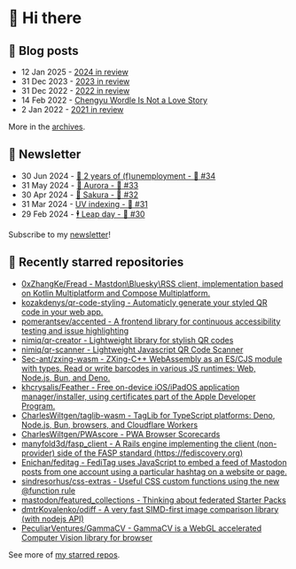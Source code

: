 # 👋 Hi there

## 📝 Blog posts

<!-- feed start -->
- 12 Jan 2025 - [2024 in review](https://cheeaun.com/blog/2025/01/2024-in-review/)
- 31 Dec 2023 - [2023 in review](https://cheeaun.com/blog/2023/12/2023-in-review/)
- 31 Dec 2022 - [2022 in review](https://cheeaun.com/blog/2022/12/2022-in-review/)
- 14 Feb 2022 - [Chengyu Wordle Is Not a Love Story](https://cheeaun.com/blog/2022/02/chengyu-wordle-is-not-a-love-story/)
- 2 Jan 2022 - [2021 in review](https://cheeaun.com/blog/2022/01/2021-in-review/)
<!-- feed end -->

More in the [archives](https://cheeaun.com/blog/archives/).

## 📰 Newsletter

<!-- newsletter start -->
- 30 Jun 2024 - [🎂 2 years of (f)unemployment - 🥫 #34](https://cheeaun.substack.com/p/2-years-of-funemployment-34)
- 31 May 2024 - [🌌 Aurora - 🥫 #33](https://cheeaun.substack.com/p/aurora-33)
- 30 Apr 2024 - [🌸 Sakura - 🥫 #32](https://cheeaun.substack.com/p/sakura-32)
- 31 Mar 2024 - [UV indexing - 🥫 #31](https://cheeaun.substack.com/p/uv-indexing-31)
- 29 Feb 2024 - [🕴️ Leap day - 🥫 #30](https://cheeaun.substack.com/p/leap-day-30)
<!-- newsletter end -->

Subscribe to my [newsletter](https://cheeaun.substack.com/)!

## 🌟 Recently starred repositories

<!-- starred repos start -->
- [0xZhangKe/Fread - Mastdon\Bluesky\RSS client, implementation based on Kotlin Multiplatform and Compose Multiplatform.](https://github.com/0xZhangKe/Fread)
- [kozakdenys/qr-code-styling - Automaticly generate your styled QR code in your web app.](https://github.com/kozakdenys/qr-code-styling)
- [pomerantsev/accented - A frontend library for continuous accessibility testing and issue highlighting](https://github.com/pomerantsev/accented)
- [nimiq/qr-creator - Lightweight library for stylish QR codes](https://github.com/nimiq/qr-creator)
- [nimiq/qr-scanner - Lightweight Javascript QR Code Scanner](https://github.com/nimiq/qr-scanner)
- [Sec-ant/zxing-wasm - ZXing-C++ WebAssembly as an ES/CJS module with types. Read or write barcodes in various JS runtimes: Web, Node.js, Bun, and Deno.](https://github.com/Sec-ant/zxing-wasm)
- [khcrysalis/Feather - Free on-device iOS/iPadOS application manager/installer, using certificates part of the Apple Developer Program.](https://github.com/khcrysalis/Feather)
- [CharlesWiltgen/taglib-wasm - TagLib for TypeScript platforms: Deno, Node.js, Bun, browsers, and Cloudflare Workers](https://github.com/CharlesWiltgen/taglib-wasm)
- [CharlesWiltgen/PWAscore - PWA Browser Scorecards](https://github.com/CharlesWiltgen/PWAscore)
- [manyfold3d/fasp_client - A Rails engine implementing the client (non-provider) side of the FASP standard (https://fediscovery.org)](https://github.com/manyfold3d/fasp_client)
- [Enichan/feditag - FediTag uses JavaScript to embed a feed of Mastodon posts from one account using a particular hashtag on a website or page.](https://github.com/Enichan/feditag)
- [sindresorhus/css-extras - Useful CSS custom functions using the new @​function rule](https://github.com/sindresorhus/css-extras)
- [mastodon/featured_collections - Thinking about federated Starter Packs](https://github.com/mastodon/featured_collections)
- [dmtrKovalenko/odiff - A very fast SIMD-first image comparison library (with nodejs API)](https://github.com/dmtrKovalenko/odiff)
- [PeculiarVentures/GammaCV - GammaCV is a WebGL accelerated Computer Vision library for browser](https://github.com/PeculiarVentures/GammaCV)
<!-- starred repos end -->

See more of [my starred repos](https://github.com/stars/cheeaun/).
